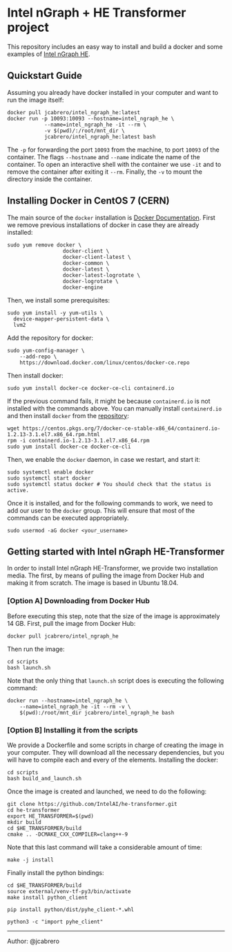 # Intel nGraph + HE Transformer project
This repository includes an easy way to install and build a docker and some examples of [Intel nGraph HE](https://github.com/IntelAI/he-transformer).

## Quickstart Guide
Assuming you already have docker installed in your computer and want to run the image itself:
```
docker pull jcabrero/intel_ngraph_he:latest
docker run -p 10093:10093 --hostname=intel_ngraph_he \
            --name=intel_ngraph_he -it --rm \
            -v $(pwd)/:/root/mnt_dir \
            jcabrero/intel_ngraph_he:latest bash
```
The `-p` for forwarding the port `10093` from the machine, to port `10093` of the container. The flags `--hostname` and `--name` indicate the name of the container.  To open an interactive shell with the container we use `-it` and to remove the container after exiting it `--rm`. Finally, the `-v` to mount the directory inside the container.

## Installing Docker in CentOS 7 (CERN)
The main source of the `docker` installation is [Docker Documentation](https://docs.docker.com/install/linux/docker-ce/centos/).
First we remove previous installations of docker in case they are already installed:
```
sudo yum remove docker \
                  docker-client \
                  docker-client-latest \
                  docker-common \
                  docker-latest \
                  docker-latest-logrotate \
                  docker-logrotate \
                  docker-engine
```
Then, we install some prerequisites:
```
sudo yum install -y yum-utils \
  device-mapper-persistent-data \
  lvm2
```
Add the repository for docker:
```
sudo yum-config-manager \
    --add-repo \
    https://download.docker.com/linux/centos/docker-ce.repo
```
Then install docker:
```
sudo yum install docker-ce docker-ce-cli containerd.io
```
If the previous command fails, it might be because `containerd.io` is not installed with the commands above. You can manually install `containerd.io` and then install `docker` from the [repository](https://centos.pkgs.org/7/docker-ce-stable-x86_64/containerd.io-1.2.13-3.1.el7.x86_64.rpm.html):
```
wget https://centos.pkgs.org/7/docker-ce-stable-x86_64/containerd.io-1.2.13-3.1.el7.x86_64.rpm.html
rpm -i containerd.io-1.2.13-3.1.el7.x86_64.rpm
sudo yum install docker-ce docker-ce-cli
```
Then, we enable the `docker` daemon, in case we restart, and start it:
```
sudo systemctl enable docker
sudo systemctl start docker
sudo systemctl status docker # You should check that the status is active.
```
Once it is installed, and for the following commands to work, we need to add our user to the `docker` group. This will ensure that most of the commands can be executed appropriately.
```
sudo usermod -aG docker <your_username>
```

## Getting started with Intel nGraph HE-Transformer
In order to install Intel nGraph HE-Transformer, we provide two installation media. The first, by means of pulling the image from Docker Hub and making it from scratch. The image is based in Ubuntu 18.04.

###  [Option A] Downloading from Docker Hub
Before executing this step, note that the size of the image is approximately 14 GB.
First, pull the image from Docker Hub:
```
docker pull jcabrero/intel_ngraph_he
```
Then run the image:
```
cd scripts
bash launch.sh
```
Note that the only thing that `launch.sh` script does is executing the following command:
```
docker run --hostname=intel_ngraph_he \
	--name=intel_ngraph_he -it --rm -v \
	$(pwd):/root/mnt_dir jcabrero/intel_ngraph_he bash
```

### [Option B] Installing it from the scripts
We provide a Dockerfile and some scripts in charge of creating the image in your computer. They will download all the necessary dependencies, but you will have to compile each and every of the elements.
Installing the docker:
```
cd scripts
bash build_and_launch.sh
```
Once the image is created and launched, we need to do the following:
```
git clone https://github.com/IntelAI/he-transformer.git
cd he-transformer
export HE_TRANSFORMER=$(pwd)
mkdir build
cd $HE_TRANSFORMER/build
cmake .. -DCMAKE_CXX_COMPILER=clang++-9
```
Note that this last command will take a considerable amount of time:
```
make -j install
```
Finally install the python bindings:
```
cd $HE_TRANSFORMER/build
source external/venv-tf-py3/bin/activate
make install python_client

pip install python/dist/pyhe_client-*.whl

python3 -c "import pyhe_client"
```

___
Author: @jcabrero

